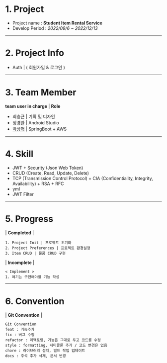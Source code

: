 <!--Header-->
# 1. Project
- Project name : **Student Item Rental Service**
- Develop Period : *2022/09/6 ~ 2022/12/13*
---
# 2. Project Info
- Auth | ( 회원가입 & 로그인 )

---
# 3. Team Member
**team user in charge** | **Role**

- 최승근 | 기획 및 디자인
- 정경완 | Android Studio
- [박상혁](https://github.com/baksakcci) | SpringBoot + AWS
---
# 4. Skill
- JWT + Security (Json Web Token)
- CRUD (Create, Read, Update, Delete)
- TCP (Transmission Control Protocol) + CIA (Confidentiality, Integrity, Availability) + RSA + RFC
- yml
- JWT Filter
---
# 5. Progress
| **Completed** |
```text
1. Project Init | 프로젝트 초기화
2. Project Preferences | 프로젝트 환경설정
3. Item CRUD | 물품 CRUD 구현

```
| **Incomplete** |
```text
< Implement >
1. 여기는 구현해야할 기능 작성
```
---
# 6. Convention
| **Git Convention** |
```text
Git Convention
feat : 기능추가
fix : 버그 수정
refactor : 리팩토링, 기능은 그대로 두고 코드를 수정
style : formatting, 세미콜론 추가 / 코드 변경은 없음
chore : 라이브러리 설치, 빌드 작업 업데이트
docs : 주석 추가 삭제, 문서 변경
```
